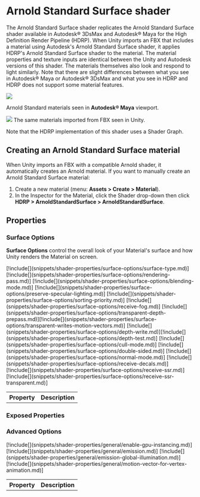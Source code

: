 # Arnold Standard Surface shader

The Arnold Standard Surface shader replicates the Arnold Standard Surface shader available in Autodesk® 3DsMax and Autodesk® Maya for the High Definition Render Pipeline (HDRP). When Unity imports an FBX that includes a material using Autodesk's Arnold Standard Surface shader, it applies HDRP's Arnold Standard Surface shader to the material. The material properties and texture inputs are identical between the Unity and Autodesk versions of this shader. The materials themselves also look and respond to light similarly. Note that there are slight differences between what you see in Autodesk® Maya or Autodesk® 3DsMax and what you see in HDRP and HDRP does not support some material features.

![](Images/arnold-standard-surface-example-maya.png)

Arnold Standard materials seen in **Autodesk® Maya** viewport.

![](Images/arnold-standard-surface-example-unity.png)
The same materials imported from FBX seen in Unity.

Note that the HDRP implementation of this shader uses a Shader Graph.

## Creating an Arnold Standard Surface material

When Unity imports an FBX with a compatible Arnold shader, it automatically creates an Arnold material. If you want to manually create an Arnold Standard Surface material:

1. Create a new material (menu: **Assets > Create > Material**).
2. In the Inspector for the Material, click the Shader drop-down then click **HDRP > ArnoldStandardSurface > ArnoldStandardSurface**.

## Properties

### Surface Options

**Surface Options** control the overall look of your Material's surface and how Unity renders the Material on screen.

<table>
<tr>
<th>Property</th>
<th>Description</th>
</tr>
[!include[](snippets/shader-properties/surface-options/surface-type.md)]
[!include[](snippets/shader-properties/surface-options/rendering-pass.md)]
[!include[](snippets/shader-properties/surface-options/blending-mode.md)]
[!include[](snippets/shader-properties/surface-options/preserve-specular-lighting.md)]
[!include[](snippets/shader-properties/surface-options/sorting-priority.md)]
[!include[](snippets/shader-properties/surface-options/receive-fog.md)]
[!include[](snippets/shader-properties/surface-options/transparent-depth-prepass.md)][!include[](snippets/shader-properties/surface-options/transparent-writes-motion-vectors.md)]
[!include[](snippets/shader-properties/surface-options/depth-write.md)][!include[](snippets/shader-properties/surface-options/depth-test.md)]
[!include[](snippets/shader-properties/surface-options/cull-mode.md)]
[!include[](snippets/shader-properties/surface-options/double-sided.md)]
[!include[](snippets/shader-properties/surface-options/normal-mode.md)]
[!include[](snippets/shader-properties/surface-options/receive-decals.md)]
[!include[](snippets/shader-properties/surface-options/receive-ssr.md)]
[!include[](snippets/shader-properties/surface-options/receive-ssr-transparent.md)]
</table>

### Exposed Properties





### Advanced Options

<table>
<tr>
<th>Property</th>
<th>Description</th>
</tr>
[!include[](snippets/shader-properties/general/enable-gpu-instancing.md)]
[!include[](snippets/shader-properties/general/emission.md)]
[!include[](snippets/shader-properties/general/emission-global-illumination.md)]
[!include[](snippets/shader-properties/general/motion-vector-for-vertex-animation.md)]
</table>